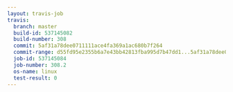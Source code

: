 ```yaml
---
layout: travis-job
travis:
  branch: master
  build-id: 537145082
  build-number: 308
  commit: 5af31a78dee0711111ace4fa369a1ac680b7f264
  commit-range: d55fd95e2355b6a7e43bb42813fba995d7b47dd1...5af31a78dee0711111ace4fa369a1ac680b7f264
  job-id: 537145084
  job-number: 308.2
  os-name: linux
  test-result: 0
---
```

